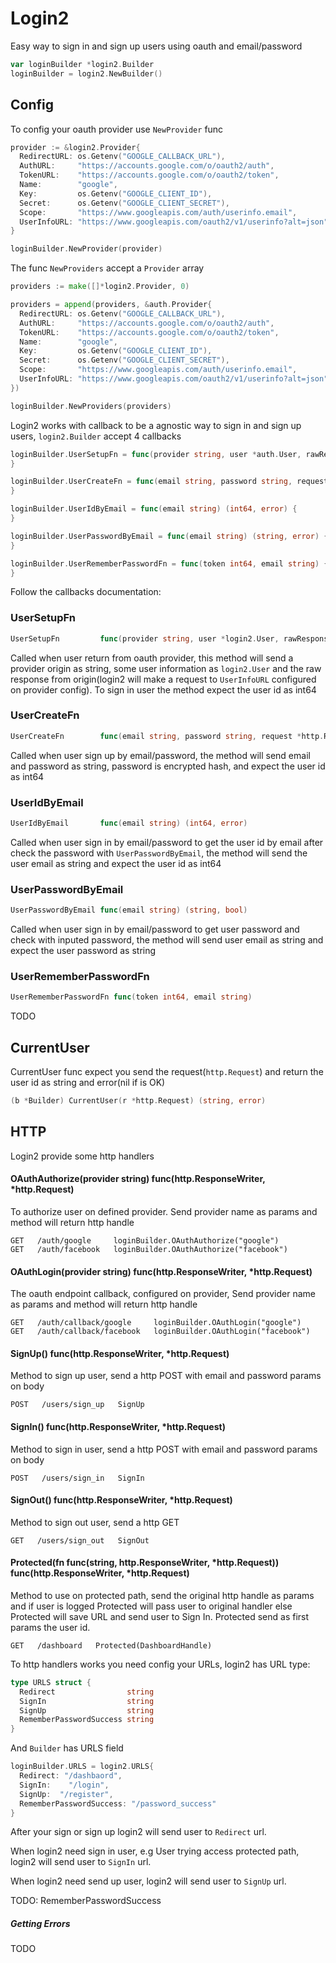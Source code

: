 # Login2

Easy way to sign in and sign up users using oauth and email/password


``` go
var loginBuilder *login2.Builder
loginBuilder = login2.NewBuilder()
```

## Config

To config your oauth provider use ```NewProvider``` func

``` go
provider := &login2.Provider{
  RedirectURL: os.Getenv("GOOGLE_CALLBACK_URL"),
  AuthURL:     "https://accounts.google.com/o/oauth2/auth",
  TokenURL:    "https://accounts.google.com/o/oauth2/token",
  Name:        "google",
  Key:         os.Getenv("GOOGLE_CLIENT_ID"),
  Secret:      os.Getenv("GOOGLE_CLIENT_SECRET"),
  Scope:       "https://www.googleapis.com/auth/userinfo.email",
  UserInfoURL: "https://www.googleapis.com/oauth2/v1/userinfo?alt=json",
}

loginBuilder.NewProvider(provider)
```

The func ```NewProviders``` accept a ```Provider``` array


``` go
providers := make([]*login2.Provider, 0)

providers = append(providers, &auth.Provider{
  RedirectURL: os.Getenv("GOOGLE_CALLBACK_URL"),
  AuthURL:     "https://accounts.google.com/o/oauth2/auth",
  TokenURL:    "https://accounts.google.com/o/oauth2/token",
  Name:        "google",
  Key:         os.Getenv("GOOGLE_CLIENT_ID"),
  Secret:      os.Getenv("GOOGLE_CLIENT_SECRET"),
  Scope:       "https://www.googleapis.com/auth/userinfo.email",
  UserInfoURL: "https://www.googleapis.com/oauth2/v1/userinfo?alt=json",
})

loginBuilder.NewProviders(providers)

```

Login2 works with callback to be a agnostic way to sign in and sign up users, ```login2.Builder``` accept 4 callbacks

```  go
loginBuilder.UserSetupFn = func(provider string, user *auth.User, rawResponde *http.Response) (int64, error)  {
}

loginBuilder.UserCreateFn = func(email string, password string, request *http.Request) (int64, error) {
}

loginBuilder.UserIdByEmail = func(email string) (int64, error) {
}

loginBuilder.UserPasswordByEmail = func(email string) (string, error) {
}

loginBuilder.UserRememberPasswordFn = func(token int64, email string) {
}
```

Follow the callbacks documentation:

### UserSetupFn

``` go
UserSetupFn         func(provider string, user *login2.User, rawResponse *http.Response) (int64, error)
```

Called when user return from oauth provider, this method will send a provider origin as string, some user information as ```login2.User``` and the raw response from origin(login2 will make a request to ```UserInfoURL``` configured on provider config). To sign in user the method expect the user id as int64


### UserCreateFn
``` go
UserCreateFn        func(email string, password string, request *http.Request) (int64, error)
```

Called when user sign up by email/password, the method will send email and password as string, password is encrypted hash, and expect the user id as int64

### UserIdByEmail
``` go
UserIdByEmail       func(email string) (int64, error)
```

Called when user sign in by email/password to get the user id by email after check the password with ```UserPasswordByEmail```, the method will send the user email as string and expect the user id as int64

### UserPasswordByEmail
``` go
UserPasswordByEmail func(email string) (string, bool)
```

Called when user sign in by email/password to get user password and check with inputed password, the method will send user email as string and expect the user password as string

### UserRememberPasswordFn
``` go
UserRememberPasswordFn func(token int64, email string)
```
TODO

## CurrentUser

CurrentUser func expect you send the request(```http.Request```) and return the user id as string and error(nil if is OK)

``` go
(b *Builder) CurrentUser(r *http.Request) (string, error)
```


## HTTP

Login2 provide some http handlers

#### OAuthAuthorize(provider string) func(http.ResponseWriter, *http.Request)

To authorize user on defined provider. Send provider name as params and method will return http handle

```
GET   /auth/google     loginBuilder.OAuthAuthorize("google")
GET   /auth/facebook   loginBuilder.OAuthAuthorize("facebook")
```

#### OAuthLogin(provider string) func(http.ResponseWriter, *http.Request)

The oauth endpoint callback, configured on provider, Send provider name as params and method will return http handle

```
GET   /auth/callback/google     loginBuilder.OAuthLogin("google")
GET   /auth/callback/facebook   loginBuilder.OAuthLogin("facebook")
```

#### SignUp() func(http.ResponseWriter, *http.Request)

Method to sign up user, send a http POST with email and password params on body

```
POST   /users/sign_up   SignUp
```


#### SignIn() func(http.ResponseWriter, *http.Request)
Method to sign in user, send a http POST with email and password params on body

```
POST   /users/sign_in   SignIn
```

#### SignOut() func(http.ResponseWriter, *http.Request)
Method to sign out user, send a http GET

```
GET   /users/sign_out   SignOut
```

#### Protected(fn func(string, http.ResponseWriter, *http.Request)) func(http.ResponseWriter, *http.Request)

Method to use on protected path, send the original http handle as params and if user is logged Protected will pass user to original handler else Protected will save URL and send user to Sign In. Protected send as first params the user id.

```
GET   /dashboard   Protected(DashboardHandle)
```

To http handlers works you need config your URLs, login2 has URL type:

``` go
type URLS struct {
  Redirect                string
  SignIn                  string
  SignUp                  string
  RememberPasswordSuccess string
}
```

And ```Builder``` has URLS field

``` go
loginBuilder.URLS = login2.URLS{
  Redirect: "/dashbaord",
  SignIn:    "/login",
  SignUp:  "/register",
  RememberPasswordSuccess: "/password_success"
}
```
After your sign or sign up login2 will send user to ```Redirect``` url.

When login2 need sign in user, e.g User trying access protected path, login2 will send user to ```SignIn``` url.

When login2 need send up user, login2 will send user to ```SignUp``` url.

TODO: RememberPasswordSuccess

##### Getting Errors
TODO

